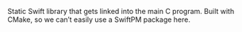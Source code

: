 Static Swift library that gets linked into the main C program. Built with CMake, so we can’t easily use a SwiftPM package here.